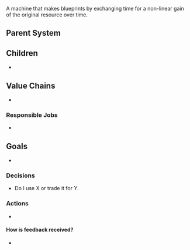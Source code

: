 A machine that makes blueprints by exchanging time for a non-linear gain of the original resource over time.
## Parent System

## Children
- 
## Value Chains
- 
### Responsible Jobs
- 
## Goals
- 
### Decisions
- Do I use X or trade it for Y.
### Actions
- 
#### How is feedback received?
- 
